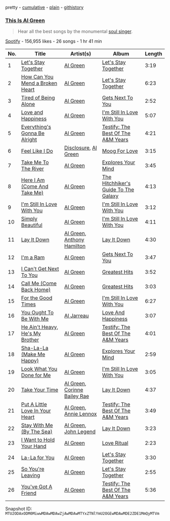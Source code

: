 pretty - [cumulative](/playlists/cumulative/37i9dQZF1DWZMCPjHG57gq.md) - [plain](/playlists/plain/37i9dQZF1DWZMCPjHG57gq) - [githistory](https://github.githistory.xyz/mackorone/spotify-playlist-archive/blob/main/playlists/plain/37i9dQZF1DWZMCPjHG57gq)

### [This Is Al Green](https://open.spotify.com/playlist/37i9dQZF1DWZMCPjHG57gq)

> Hear all the best songs by the monumental <a href="spotify:artist:3dkbV4qihUeMsqN4vBGg93">soul singer</a>.

[Spotify](https://open.spotify.com/user/spotify) - 156,955 likes - 26 songs - 1 hr 41 min

| No. | Title | Artist(s) | Album | Length |
|---|---|---|---|---|
| 1 | [Let's Stay Together](https://open.spotify.com/track/63xdwScd1Ai1GigAwQxE8y) | [Al Green](https://open.spotify.com/artist/3dkbV4qihUeMsqN4vBGg93) | [Let's Stay Together](https://open.spotify.com/album/58eMx3QrTkiRmGGbSz2XL0) | 3:19 |
| 2 | [How Can You Mend a Broken Heart](https://open.spotify.com/track/0xh1nbm202VvLOlpp7JjPA) | [Al Green](https://open.spotify.com/artist/3dkbV4qihUeMsqN4vBGg93) | [Let's Stay Together](https://open.spotify.com/album/5MQx9U0AAIrcbvZ0lL1RCi) | 6:23 |
| 3 | [Tired of Being Alone](https://open.spotify.com/track/5vjmFhes2UVEo5aGQ27q7l) | [Al Green](https://open.spotify.com/artist/3dkbV4qihUeMsqN4vBGg93) | [Gets Next To You](https://open.spotify.com/album/4nTKWrByenmBKz7juWltfi) | 2:52 |
| 4 | [Love and Happiness](https://open.spotify.com/track/2N5x1dQUiWbgHBGDz9P6lr) | [Al Green](https://open.spotify.com/artist/3dkbV4qihUeMsqN4vBGg93) | [I'm Still In Love With You](https://open.spotify.com/album/4vgR7JWeNlnT290kj12UB0) | 5:07 |
| 5 | [Everything's Gonna Be Alright](https://open.spotify.com/track/0WXDQdYxjdvTKw6POrgBbB) | [Al Green](https://open.spotify.com/artist/3dkbV4qihUeMsqN4vBGg93) | [Testify: The Best Of The A&M Years](https://open.spotify.com/album/5Lv1rpF90q8cq8jcEmehRk) | 4:21 |
| 6 | [Feel Like I Do](https://open.spotify.com/track/663E41fUIDEnzN7xTnFLT0) | [Disclosure](https://open.spotify.com/artist/6nS5roXSAGhTGr34W6n7Et), [Al Green](https://open.spotify.com/artist/3dkbV4qihUeMsqN4vBGg93) | [Moog For Love](https://open.spotify.com/album/1ryg2ELCFZ0y1ngN3EiKlT) | 3:15 |
| 7 | [Take Me To The River](https://open.spotify.com/track/7a7drPRRR0mY7kOJDvDWjq) | [Al Green](https://open.spotify.com/artist/3dkbV4qihUeMsqN4vBGg93) | [Explores Your Mind](https://open.spotify.com/album/37ghryiXDoGdHX3eAvhu47) | 3:45 |
| 8 | [Here I Am \(Come And Take Me\)](https://open.spotify.com/track/7rdQaivUL0YNmN6IGAvGVM) | [Al Green](https://open.spotify.com/artist/3dkbV4qihUeMsqN4vBGg93) | [The Hitchhiker's Guide To The Galaxy](https://open.spotify.com/album/5I3nldvG4knCLErxWmOYb2) | 4:13 |
| 9 | [I'm Still In Love With You](https://open.spotify.com/track/7tAKN3F0RnGzNCQQMQSqMR) | [Al Green](https://open.spotify.com/artist/3dkbV4qihUeMsqN4vBGg93) | [I'm Still In Love With You](https://open.spotify.com/album/4vgR7JWeNlnT290kj12UB0) | 3:12 |
| 10 | [Simply Beautiful](https://open.spotify.com/track/0wOXWOjowYXTJiZa2b3rhf) | [Al Green](https://open.spotify.com/artist/3dkbV4qihUeMsqN4vBGg93) | [I'm Still In Love With You](https://open.spotify.com/album/4vgR7JWeNlnT290kj12UB0) | 4:11 |
| 11 | [Lay It Down](https://open.spotify.com/track/3uwqmrJ1SfKoXhfYNHTO4J) | [Al Green](https://open.spotify.com/artist/3dkbV4qihUeMsqN4vBGg93), [Anthony Hamilton](https://open.spotify.com/artist/2DzRMyWgjuMbYvt5BLbpCo) | [Lay It Down](https://open.spotify.com/album/1lanaz3WgCVv2brd64XVeK) | 4:30 |
| 12 | [I'm a Ram](https://open.spotify.com/track/00tygVu9Jqie5Vk9VqPhF5) | [Al Green](https://open.spotify.com/artist/3dkbV4qihUeMsqN4vBGg93) | [Gets Next To You](https://open.spotify.com/album/4nTKWrByenmBKz7juWltfi) | 3:47 |
| 13 | [I Can't Get Next To You](https://open.spotify.com/track/5zWN2P9kqRKM2rjXrjewpB) | [Al Green](https://open.spotify.com/artist/3dkbV4qihUeMsqN4vBGg93) | [Greatest Hits](https://open.spotify.com/album/0fgloBlv8EpPqyL4j1W4AO) | 3:52 |
| 14 | [Call Me \(Come Back Home\)](https://open.spotify.com/track/71TU2YjPKqyoRXxO15QiE4) | [Al Green](https://open.spotify.com/artist/3dkbV4qihUeMsqN4vBGg93) | [Greatest Hits](https://open.spotify.com/album/0fgloBlv8EpPqyL4j1W4AO) | 3:03 |
| 15 | [For the Good Times](https://open.spotify.com/track/09nLxlLiZXMMMjhd6A0Yg4) | [Al Green](https://open.spotify.com/artist/3dkbV4qihUeMsqN4vBGg93) | [I'm Still In Love With You](https://open.spotify.com/album/4vgR7JWeNlnT290kj12UB0) | 6:27 |
| 16 | [You Ought To Be With Me](https://open.spotify.com/track/1mjLVtmT7EwwgWB2RPwZRL) | [Al Jarreau](https://open.spotify.com/artist/3YR92OLKlvkK5oKNekSqXe) | [Love And Happiness](https://open.spotify.com/album/04frYt9UMyGnZqztK3Qevg) | 3:07 |
| 17 | [He Ain't Heavy, He's My Brother](https://open.spotify.com/track/3dZ6ZgbnULNpPFjfr4bHxa) | [Al Green](https://open.spotify.com/artist/3dkbV4qihUeMsqN4vBGg93) | [Testify: The Best Of The A&M Years](https://open.spotify.com/album/5Lv1rpF90q8cq8jcEmehRk) | 4:01 |
| 18 | [Sha\-La\-La \(Make Me Happy\)](https://open.spotify.com/track/2wqF1ipfXE204LdA1QmoXa) | [Al Green](https://open.spotify.com/artist/3dkbV4qihUeMsqN4vBGg93) | [Explores Your Mind](https://open.spotify.com/album/37ghryiXDoGdHX3eAvhu47) | 2:59 |
| 19 | [Look What You Done for Me](https://open.spotify.com/track/5Hom7ZjELpw1mt84BVnwSp) | [Al Green](https://open.spotify.com/artist/3dkbV4qihUeMsqN4vBGg93) | [I'm Still In Love With You](https://open.spotify.com/album/4vgR7JWeNlnT290kj12UB0) | 3:05 |
| 20 | [Take Your Time](https://open.spotify.com/track/1pwy1QgUguLCykSAmLPMIQ) | [Al Green](https://open.spotify.com/artist/3dkbV4qihUeMsqN4vBGg93), [Corinne Bailey Rae](https://open.spotify.com/artist/29WzbAQtDnBJF09es0uddn) | [Lay It Down](https://open.spotify.com/album/1lanaz3WgCVv2brd64XVeK) | 4:37 |
| 21 | [Put A Little Love In Your Heart](https://open.spotify.com/track/0Zy1yjB9wMfm76pcEF2egT) | [Al Green](https://open.spotify.com/artist/3dkbV4qihUeMsqN4vBGg93), [Annie Lennox](https://open.spotify.com/artist/5MspMQqdVbdwP6ax3GXqum) | [Testify: The Best Of The A&M Years](https://open.spotify.com/album/5Lv1rpF90q8cq8jcEmehRk) | 3:49 |
| 22 | [Stay With Me \(By The Sea\)](https://open.spotify.com/track/3emeFHNqBxEcGoYMfbmLdS) | [Al Green](https://open.spotify.com/artist/3dkbV4qihUeMsqN4vBGg93), [John Legend](https://open.spotify.com/artist/5y2Xq6xcjJb2jVM54GHK3t) | [Lay It Down](https://open.spotify.com/album/1lanaz3WgCVv2brd64XVeK) | 3:23 |
| 23 | [I Want to Hold Your Hand](https://open.spotify.com/track/6Maz8Nl332osh3AAFnhukQ) | [Al Green](https://open.spotify.com/artist/3dkbV4qihUeMsqN4vBGg93) | [Love Ritual](https://open.spotify.com/album/2TzM9ffwAbz3Pndo1TGljU) | 2:23 |
| 24 | [La\-La for You](https://open.spotify.com/track/6TflF2GGDNccBBTNNBKp2j) | [Al Green](https://open.spotify.com/artist/3dkbV4qihUeMsqN4vBGg93) | [Let's Stay Together](https://open.spotify.com/album/5MQx9U0AAIrcbvZ0lL1RCi) | 3:30 |
| 25 | [So You're Leaving](https://open.spotify.com/track/1UvPQPEyVZdNCeCEGGuTzd) | [Al Green](https://open.spotify.com/artist/3dkbV4qihUeMsqN4vBGg93) | [Let's Stay Together](https://open.spotify.com/album/5MQx9U0AAIrcbvZ0lL1RCi) | 2:55 |
| 26 | [You've Got A Friend](https://open.spotify.com/track/0fb8yW05S7hPXrOf5Il2hR) | [Al Green](https://open.spotify.com/artist/3dkbV4qihUeMsqN4vBGg93) | [Testify: The Best Of The A&M Years](https://open.spotify.com/album/5Lv1rpF90q8cq8jcEmehRk) | 5:36 |

Snapshot ID: `MTU2ODAxODM0MiwwMDAwMDAwZjAwMDAwMTYxZTNlYmU2OGEwMDAwMDE2ZDE1MmQyMTVm`